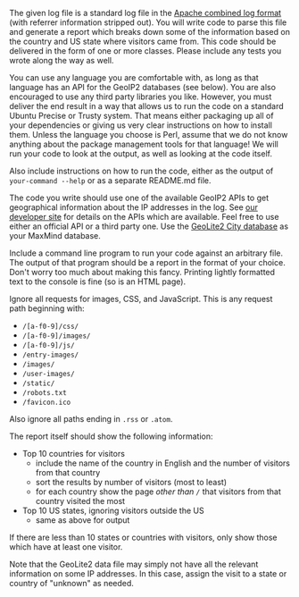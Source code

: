 The given log file is a standard log file in the [Apache combined log format](https://httpd.apache.org/docs/1.3/logs.html#combined) (with referrer information stripped out). You will write code to parse this file and generate a report which breaks down some of the information based on the country and US state where visitors came from. This code should be delivered in the form of one or more classes. Please include any tests you wrote along the way as well.

You can use any language you are comfortable with, as long as that language has an API for the GeoIP2 databases (see below). You are also encouraged to use any third party libraries you like. However, you must deliver the end result in a way that allows us to run the code on a standard Ubuntu Precise or Trusty system. That means either packaging up all of your dependencies or giving us very clear instructions on how to install them. Unless the language you choose is Perl, assume that we do not know anything about the package management tools for that language! We will run your code to look at the output, as well as looking at the code itself.

Also include instructions on how to run the code, either as the output of `your-command --help` or as a separate README.md file.

The code you write should use one of the available GeoIP2 APIs to get geographical information about the IP addresses in the log. See [our developer site](http://dev.maxmind.com/geoip/geoip2/downloadable/) for details on the APIs which are available. Feel free to use either an official API or a third party one. Use the [GeoLite2 City database](http://dev.maxmind.com/geoip/geoip2/geolite2/) as your MaxMind database.

Include a command line program to run your code against an arbitrary file. The output of that program should be a report in the format of your choice. Don't worry too much about making this fancy. Printing lightly formatted text to the console is fine (so is an HTML page).

Ignore all requests for images, CSS, and JavaScript. This is any request path beginning with:

* `/[a-f0-9]/css/`
* `/[a-f0-9]/images/`
* `/[a-f0-9]/js/`
* `/entry-images/`
* `/images/`
* `/user-images/`
* `/static/`
* `/robots.txt`
* `/favicon.ico`

Also ignore all paths ending in `.rss` or `.atom`.

The report itself should show the following information:

* Top 10 countries for visitors
    * include the name of the country in English and the number of visitors from that country
    * sort the results by number of visitors (most to least)
    * for each country show the page *other than `/`* that visitors from that country visited the most
* Top 10 US states, ignoring visitors outside the US
    * same as above for output

If there are less than 10 states or countries with visitors, only show those which have at least one visitor.

Note that the GeoLite2 data file may simply not have all the relevant information on some IP addresses. In this case, assign the visit to a state or country of "unknown" as needed.
